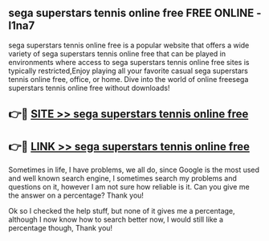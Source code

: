## sega superstars tennis online free FREE ONLINE - l1na7

sega superstars tennis online free is a popular website that offers a wide variety of sega superstars tennis online free that can be played in environments where access to sega superstars tennis online free sites is typically restricted,Enjoy playing all your favorite casual sega superstars tennis online free, office, or home. Dive into the world of online freesega superstars tennis online free without downloads!

## 👉🔴 [SITE >> sega superstars tennis online free](http://news.freeplayer.one?title=sega_superstars_tennis_online_free&ref=FRRE)

## 👉🔴 [LINK >> sega superstars tennis online free](http://news.freeplayer.one?title=sega_superstars_tennis_online_free&ref=FREE)

Sometimes in life, I have problems, we all do, since Google is the most used and well known search engine, I sometimes search my problems and questions on it, however I am not sure how reliable is it. Can you give me the answer on a percentage? Thank you!

Ok so I checked the help stuff, but none of it gives me a percentage, although I now know how to search better now, I would still like a percentage though, Thank you!